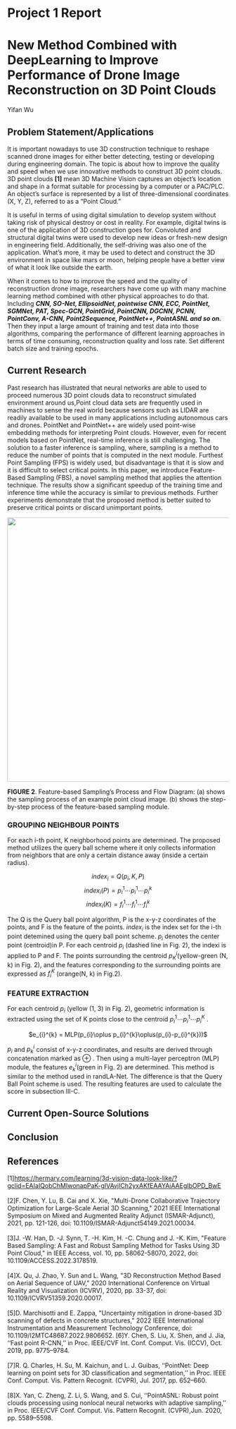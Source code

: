 # Project 1 Report

# New Method Combined with DeepLearning to Improve Performance of Drone Image Reconstruction on 3D Point Clouds
Yifan Wu

## Problem Statement/Applications
It is important nowadays to use 3D construction technique to reshape scanned drone images for either better detecting, testing or developing during engineering domain. The topic is about how to improve the quality and speed when we use innovative methods to construct 3D point clouds. 3D point clouds __[1]__ mean 3D Machine Vision captures an object’s location and shape in a format suitable for processing by a computer or a PAC/PLC.  An object’s surface is represented by a list of three-dimensional coordinates (X, Y, Z), referred to as a “Point Cloud.”

It is useful in terms of using digital simulation to develop system without taking risk of physical destroy or cost in reality. For example, digital twins is one of the application of 3D construction goes for. Convoluted and structural digital twins were used to develop new ideas or fresh-new design in engineering field. Additionally, the self-driving was also one of the application. What’s more, it may be used to detect and construct the 3D environment in space like mars or moon, helping people have a better view of what it look like outside the earth.

When it comes to how to improve the speed and the quality of reconstruction drone image, researchers have come up with many machine learning method combined with other physical approaches to do that. Including *__CNN, SO-Net, EllipsoidNet, pointwise CNN, ECC, PointNet, SGMNet, PAT, Spec-GCN, PointGrid, PointCNN, DGCNN, PCNN, PointConv, A-CNN, Point2Sequence, PointNet++, PointASNL and so on.__* Then they input a large amount of training and test data into those algorithms, comparing the performance of different learning approaches in terms of time consuming, reconstruction quality and loss rate. Set different batch size and training epochs. 

## Current Research

Past research has illustrated that neural networks are able to used to proceed numerous 3D point clouds data to reconstruct simulated environment around us,Point cloud data sets are frequently used in machines to sense the real world because sensors
such as LIDAR are readily available to be used in many applications including autonomous cars and drones. PointNet and PointNet++ are widely used point-wise embedding methods for interpreting Point clouds. However, even for recent models based on PointNet, real-time inference is still challenging. The solution to a faster inference is sampling, where, sampling is a method to reduce the number of points that is computed in the next module. Furthest Point Sampling (FPS) is widely used, but disadvantage is that it is slow and it is difficult to select critical points. In this paper, we introduce Feature-Based Sampling (FBS), a novel sampling method that applies the attention technique. The results show a significant speedup of the training time and inference time while the accuracy is similar to previous methods. Further experiments demonstrate that the proposed method is better suited to preserve critical points or discard unimportant points. <br>

<div align = center>
<img src = "https://user-images.githubusercontent.com/81452190/191117395-2752d837-0626-45cc-88e6-c9621a040288.png" width = "600px"><br>
</div>

__FIGURE 2__. Feature-based Sampling’s Process and Flow Diagram: (a) shows the sampling process of an example point cloud image. (b) shows the step-by-step process of the feature-based sampling module.<br>

### GROUPING NEIGHBOUR POINTS
For each i-th point, K neighborhood points are determined. The proposed method utilizes the query ball scheme where
it only collects information from neighbors that are only a certain distance away (inside a certain radius).<br>


$$index_{i} = Q(p_{i},K,P)$$
$$index_{i}(P) = {p_{i}^{1}\cdots p_{i}^{1}\cdots p_{i}^{k}} $$
$$index_{i}(K) = {f_{i}^{1}\cdots f_{i}^{1}\cdots f_{i}^{k}} $$


The Q is the Query ball point algorithm, P is the x-y-z coordinates of the points, and F is the feature of the points.
$index_{i}$ is the index set for the i-th point detemined using the query ball point scheme. $p_{i}$ denotes the center point (centroid)in P. For each centroid $p_{i}$ (dashed line in Fig. 2), the indexi is applied to P and F. The points surrounding the centroid $p_{K}^{i}$(yellow-green (N, k) in Fig. 2), and the features corresponding to the surrounding points are expressed as $f_{i}^{K}$ (orange(N, k) in Fig.2).
### FEATURE EXTRACTION
For each centroid $p_{i}$ (yellow (1, 3) in Fig. 2), geometric information is extracted using the set of K points close to the centroid $p_{i}^{1}\cdots p_{i}^{1}\cdots p_{i}^{K}$ .<br>
<div align = center>
$e_{i}^{k} = MLP(p_{i}\oplus p_{i}^{k}\oplus(p_{i}-p_{i}^{k}))$
</div>

$p_{i}$ and $p_{k}^{i}$ consist of x-y-z coordinates, and results are derived through concatenation marked as $\oplus$ . Then using a multi-layer perceptron (MLP) module, the features $e_{k}^{i}$(green in Fig. 2) are determined. This method is similar to the method used in randLA-Net. The difference is that the Query Ball Point scheme is used. The resulting features are used to calculate the score in subsection III-C.


## Current Open-Source Solutions


## Conclusion

## References
[1]https://hermary.com/learning/3d-vision-data-look-like/?gclid=EAIaIQobChMIwonapPaK-gIVAvjICh2yxAKfEAAYAiAAEgIbOPD_BwE<br><br>
[2]F. Chen, Y. Lu, B. Cai and X. Xie, "Multi-Drone Collaborative Trajectory Optimization for Large-Scale Aerial 3D Scanning," 2021 IEEE International Symposium on Mixed and Augmented Reality Adjunct (ISMAR-Adjunct), 2021, pp. 121-126, doi: 10.1109/ISMAR-Adjunct54149.2021.00034.<br><br>
[3]J. -W. Han, D. -J. Synn, T. -H. Kim, H. -C. Chung and J. -K. Kim, "Feature Based Sampling: A Fast and Robust Sampling Method for Tasks Using 3D Point Cloud," in IEEE Access, vol. 10, pp. 58062-58070, 2022, doi: 10.1109/ACCESS.2022.3178519.<br><br>
[4]X. Qu, J. Zhao, Y. Sun and L. Wang, "3D Reconstruction Method Based on Aerial Sequence of UAV," 2020 International Conference on Virtual Reality and Visualization (ICVRV), 2020, pp. 33-37, doi: 10.1109/ICVRV51359.2020.00017.<br><br>
[5]D. Marchisotti and E. Zappa, "Uncertainty mitigation in drone-based 3D scanning of defects in concrete structures," 2022 IEEE International Instrumentation and Measurement Technology Conference, doi: 10.1109/I2MTC48687.2022.9806652.
[6]Y. Chen, S. Liu, X. Shen, and J. Jia, ‘‘Fast point R-CNN,’’ in Proc. IEEE/CVF Int. Conf. Comput. Vis. (ICCV), Oct. 2019, pp. 9775–9784.<br><br>
[7]R. Q. Charles, H. Su, M. Kaichun, and L. J. Guibas, ‘‘PointNet: Deep learning on point sets for 3D classification and segmentation,’’ in Proc. IEEE Conf. Comput. Vis. Pattern Recognit. (CVPR), Jul. 2017, pp. 652–660.<br><br>
[8]X. Yan, C. Zheng, Z. Li, S. Wang, and S. Cui, ‘‘PointASNL: Robust point clouds processing using nonlocal neural networks with adaptive sampling,’’ in Proc. IEEE/CVF Conf. Comput. Vis. Pattern Recognit. (CVPR),Jun. 2020, pp. 5589–5598.

